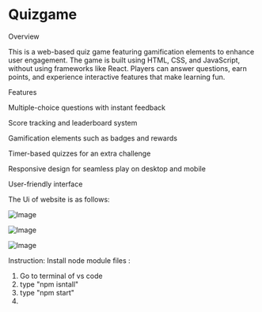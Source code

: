 # Quizgame
Overview

This is a web-based quiz game featuring gamification elements to enhance user engagement. The game is built using HTML, CSS, and JavaScript, without using frameworks like React. Players can answer questions, earn points, and experience interactive features that make learning fun.

Features

Multiple-choice questions with instant feedback

Score tracking and leaderboard system

Gamification elements such as badges and rewards

Timer-based quizzes for an extra challenge

Responsive design for seamless play on desktop and mobile

User-friendly interface 

The Ui of website is as follows:


![Image](https://github.com/user-attachments/assets/588e84f7-adc6-4ca1-80da-6c5b8856b04c)

![Image](https://github.com/user-attachments/assets/47257cd1-6a9f-42b0-9c48-6cc8d4a8c73b)

![Image](https://github.com/user-attachments/assets/cdf55622-0108-4c81-8a59-fd761e6eedea)



Instruction: Install node module files :
1. Go to terminal of vs code
2. type "npm isntall"
3. type "npm start" 
4. 
